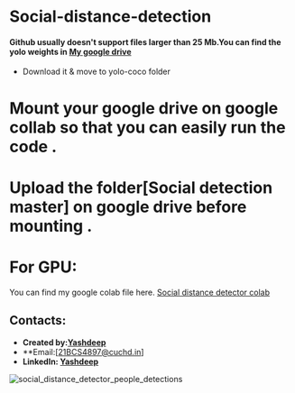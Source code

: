 # Social-distance-detection


#### Github usually doesn't support files larger than 25 Mb.You can find the yolo weights in [My google drive](https://drive.google.com/file/d/1iXQXY0SKjCBIStP5dML5pEGppdO-tiAd/view?usp=sharing) 
* Download it & move to yolo-coco folder

# Mount your google drive on google collab so that you can easily run the code .
# Upload the folder[Social detection master] on google drive before mounting .

# For GPU:
You can find my google colab file here. [Social distance detector colab](https://colab.research.google.com/drive/1HfInz3Q1apkr6Bx3JEB0QUnk12lUQ1YS?usp=sharing)

## Contacts:
* **Created by:[Yashdeep](https://github.com/Yashdeep03)**
* **Email:[21BCS4897@cuchd.in]
* **LinkedIn: [Yashdeep](https://www.linkedin.com/in/yashdeep-032972226)**

![social_distance_detector_people_detections](https://user-images.githubusercontent.com/124045454/236790309-fed3c4d7-d47e-47f5-b11f-bf1e8b5cb6cf.jpg)
